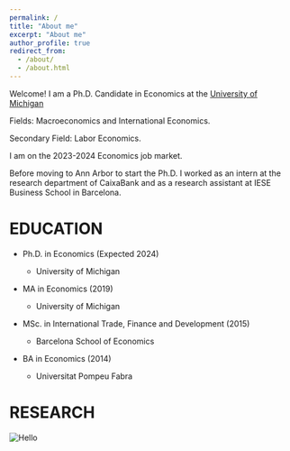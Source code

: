 ```yaml
---
permalink: /
title: "About me"
excerpt: "About me"
author_profile: true
redirect_from: 
  - /about/
  - /about.html
---
```


Welcome! 
I am a Ph.D. Candidate in Economics at the <a href="https://lsa.umich.edu/econ/doctoral-program.html" target="_blank"> University of Michigan </a> 

Fields: Macroeconomics and International Economics.

Secondary Field: Labor Economics.

I am on the 2023-2024 Economics job market.

Before moving to Ann Arbor to start the Ph.D. I worked as an intern at the research department of CaixaBank and as a research assistant at IESE Business School in Barcelona. 


EDUCATION
======

- Ph.D. in Economics (Expected 2024)
  - University of Michigan

- MA in Economics (2019)
  - University of Michigan

- MSc. in International Trade, Finance and Development (2015)
  - Barcelona School of Economics

- BA in Economics (2014)
  - Universitat Pompeu Fabra

RESEARCH
======

![Hello](profile_pic_Nadim.png)



